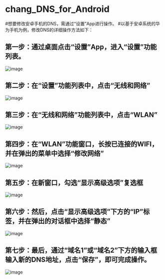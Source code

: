 # chang_DNS_for_Android


#想要修改安卓手机的DNS，需通过“设置”App进行操作。
#以基于安卓系统的华为手机为例，修改DNS的详细操作方法如下：


## 第一步：通过桌面点击“设置”App，进入“设置”功能列表。

![image](https://p3.pstatp.com/large/pgc-image/f21c8d0457654705841ec7443344d13a)


## 第二步：在“设置”功能列表中，点击“无线和网络”
![image](https://p3.pstatp.com/large/pgc-image/87819f03929f4759bcd67d2a0cf0b3af)



## 第三步：在“无线和网络”功能列表中，点击“WLAN”
![image](https://p1.pstatp.com/large/pgc-image/3d2f8c518d2e4819bcc4bc8203200faf)



## 第四步：在“WLAN”功能窗口，长按已连接的WIFI，并在弹出的菜单中选择“修改网络”
![image](https://p1.pstatp.com/large/pgc-image/ebe751f8989047be9ffdbcad87b7534e)



## 第五步：在新窗口，勾选“显示高级选项”复选框
![image](https://p1.pstatp.com/large/pgc-image/7aacb65ba2134e559954b3e55186822d)



## 第六步：然后，点击“显示高级选项”下方的“IP”标签，并在弹出的对话框中选择“静态”
![image](https://p1.pstatp.com/large/pgc-image/75b24d5bdb1f4071af8cb3e2daab89d4)



## 第七步：最后，通过“域名1”或“域名2”下方的输入框输入新的DNS地址，点击“保存”，即可完成操作。
![image](https://p3.pstatp.com/large/pgc-image/72a0861cf3e94f9d8f0d039ef28bf948)
